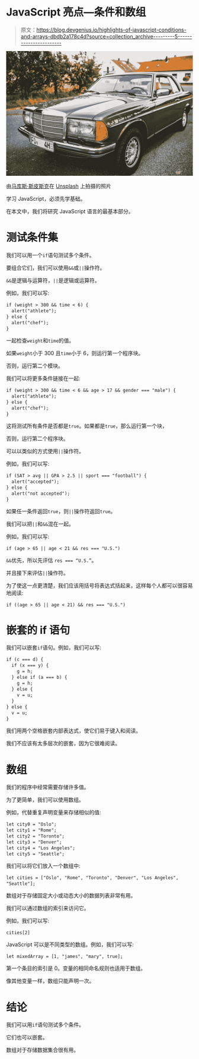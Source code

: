 # JavaScript 亮点—条件和数组

> 原文：<https://blog.devgenius.io/highlights-of-javascript-conditions-and-arrays-dbdb2a178c4d?source=collection_archive---------5----------------------->

![](img/0229c9323c61054bcefe1438654e51dc.png)

由[马库斯·斯皮斯克](https://unsplash.com/@markusspiske?utm_source=medium&utm_medium=referral)在 [Unsplash](https://unsplash.com?utm_source=medium&utm_medium=referral) 上拍摄的照片

学习 JavaScript，必须先学基础。

在本文中，我们将研究 JavaScript 语言的最基本部分。

# 测试条件集

我们可以用一个`if`语句测试多个条件。

要组合它们，我们可以使用`&&`或`||`操作符。

`&&`是逻辑与运算符，`||`是逻辑或运算符。

例如，我们可以写:

```
if (weight > 300 && time < 6) {
  alert("athlete");
} else {
  alert("chef");
}
```

一起检查`weight`和`time`的值。

如果`weight`小于 300 且`time`小于 6，则运行第一个程序块。

否则，运行第二个模块。

我们可以将更多条件链接在一起:

```
if (weight > 300 && time < 6 && age > 17 && gender === "male") {
  alert("athlete");
} else {
  alert("chef");
}
```

这将测试所有条件是否都是`true`。如果都是`true`，那么运行第一个块，

否则，运行第二个程序块。

可以以类似的方式使用`||`操作符。

例如，我们可以写:

```
if (SAT > avg || GPA > 2.5 || sport === "football") {
  alert("accepted");
} else {
  alert("not accepted");
}
```

如果任一条件返回`true`，则`||`操作符返回`true`。

我们可以把`||`和`&&`混在一起。

例如，我们可以写:

```
if (age > 65 || age < 21 && res === "U.S.")
```

`&&`优先，所以先评估 `res === “U.S.”`。

并且接下来评估`||`操作符。

为了使这一点更清楚，我们应该用括号将表达式括起来，这样每个人都可以很容易地阅读:

```
if ((age > 65 || age < 21) && res === "U.S.")
```

# 嵌套的 if 语句

我们可以嵌套`if`语句。例如，我们可以写:

```
if (c === d) {
  if (x === y) {
    g = h;
  } else if (a === b) {
    g = h;
  } else {
    v = u;
  }
} else {
  v = u;
}
```

我们用两个空格嵌套内部表达式，使它们易于键入和阅读。

我们不应该有太多层次的嵌套，因为它很难阅读。

# 数组

我们的程序中经常需要存储许多值。

为了更简单，我们可以使用数组。

例如，代替重复声明变量来存储相似的值:

```
let city0 = "Oslo";
let city1 = "Rome";
let city2 = "Toronto";
let city3 = "Denver";
let city4 = "Los Angeles";
let city5 = "Seattle";
```

我们可以将它们放入一个数组中:

```
let cities = ["Oslo", "Rome", "Toronto", "Denver", "Los Angeles", "Seattle"];
```

数组对于存储固定大小或动态大小的数据列表非常有用。

我们可以通过数组的索引来访问它。

例如，我们可以写:

```
cities[2]
```

JavaScript 可以是不同类型的数组。例如，我们可以写:

```
let mixedArray = [1, "james", "mary", true];
```

第一个条目的索引是 0。变量的相同命名规则也适用于数组。

像其他变量一样，数组只能声明一次。

# 结论

我们可以用`if`语句测试多个条件。

它们也可以嵌套。

数组对于存储数据集合很有用。